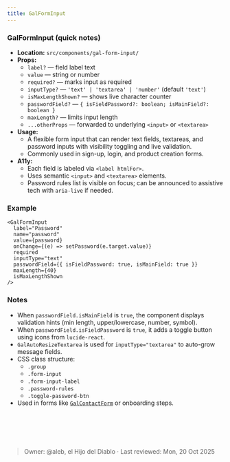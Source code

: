 ```yaml
---
title: GalFormInput
---
```


### GalFormInput (quick notes)
- **Location:** `src/components/gal-form-input/`
- **Props:**  
  - `label?` — field label text  
  - `value` — string or number  
  - `required?` — marks input as required  
  - `inputType?` — `'text' | 'textarea' | 'number'` (default `'text'`)  
  - `isMaxLengthShown?` — shows live character counter  
  - `passwordField?` — `{ isFieldPassword?: boolean; isMainField?: boolean }`  
  - `maxLength?` — limits input length  
  - `...otherProps` — forwarded to underlying `<input>` or `<textarea>`  
- **Usage:**  
  - A flexible form input that can render text fields, textareas, and password inputs with visibility toggling and live validation.
  - Commonly used in sign-up, login, and product creation forms.
- **A11y:**
  - Each field is labeled via `<label htmlFor>`.
  - Uses semantic `<input>` and `<textarea>` elements.
  - Password rules list is visible on focus; can be announced to assistive tech with `aria-live` if needed.

### Example
```tsx
<GalFormInput
  label="Password"
  name="password"
  value={password}
  onChange={(e) => setPassword(e.target.value)}
  required
  inputType="text"
  passwordField={{ isFieldPassword: true, isMainField: true }}
  maxLength={40}
  isMaxLengthShown
/>
```


### Notes
- When `passwordField.isMainField` is `true`, the component displays validation hints (min length, upper/lowercase, number, symbol).
- When `passwordField.isFieldPassword` is `true`, it adds a toggle button using icons from `lucide-react`.
- `GalAutoResizeTextarea` is used for `inputType="textarea"` to auto-grow message fields.
- CSS class structure:
    - `.group`
    - `.form-input`
    - `.form-input-label`
    - `.password-rules`
    - `.toggle-password-btn`
- Used in forms like [`GalContactForm`](contact-form.md) or onboarding steps.

<br></br>
<br></br>
> Owner: @aleb, el Hijo del Diablo · Last reviewed: Mon, 20 Oct 2025